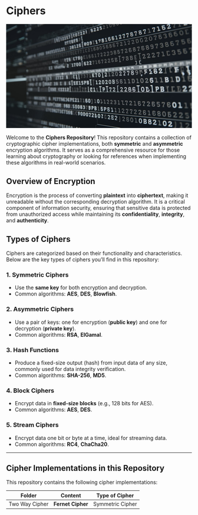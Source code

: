 # Ciphers

![Project Logo](/Assets/banner.jpeg)

Welcome to the **Ciphers Repository**! This repository contains a collection of cryptographic cipher implementations, both **symmetric** and **asymmetric** encryption algorithms. It serves as a comprehensive resource for those learning about cryptography or looking for references when implementing these algorithms in real-world scenarios.

## Overview of Encryption

Encryption is the process of converting **plaintext** into **ciphertext**, making it unreadable without the corresponding decryption algorithm. It is a critical component of information security, ensuring that sensitive data is protected from unauthorized access while maintaining its **confidentiality**, **integrity**, and **authenticity**.

## Types of Ciphers

Ciphers are categorized based on their functionality and characteristics. Below are the key types of ciphers you’ll find in this repository:

### 1. **Symmetric Ciphers**

- Use the **same key** for both encryption and decryption.
- Common algorithms: **AES**, **DES**, **Blowfish**.

### 2. **Asymmetric Ciphers**

- Use a pair of keys: one for encryption (**public key**) and one for decryption (**private key**).
- Common algorithms: **RSA**, **ElGamal**.

### 3. **Hash Functions**

- Produce a fixed-size output (hash) from input data of any size, commonly used for data integrity verification.
- Common algorithms: **SHA-256**, **MD5**.

### 4. **Block Ciphers**

- Encrypt data in **fixed-size blocks** (e.g., 128 bits for AES).
- Common algorithms: **AES**, **DES**.

### 5. **Stream Ciphers**

- Encrypt data one bit or byte at a time, ideal for streaming data.
- Common algorithms: **RC4**, **ChaCha20**.

---

## Cipher Implementations in this Repository

This repository contains the following cipher implementations:

| Folder         | Content           | Type of Cipher   |
| -------------- | ----------------- | ---------------- |
| Two Way Cipher | **Fernet Cipher** | Symmetric Cipher |
